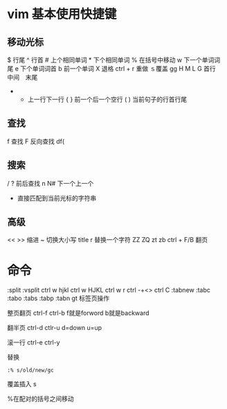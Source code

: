# vim 基本使用快捷键

## 移动光标
$ 行尾 ^ 行首
\# 上个相同单词 * 下个相同单词
% 在括号中移动
w 下一个单词词尾 e 下个单词词首
b 前一个单词
X 退格
ctrl + r 重做
ｓ覆盖
gg H M L G 首行　中间　末尾

- + 上一行下一行
{ } 前一个后一个空行
( ) 当前句子的行首行尾

## 查找
f 查找 F 反向查找
df(

## 搜索
/ ? 前后查找
n N# 下一个上一个
* 直接匹配到当前光标的字符串

## 高级
<< >> 缩进
~ 切换大小写 title r 替换一个字符
ZZ ZQ
zt zb
ctrl + F/B 翻页


# 命令

:split :vsplit
ctrl w hjkl
ctrl w HJKL
ctrl w r
ctrl -+<>
ctrl C
:tabnew :tabc :tabo :tabs :tabp :tabn gt 标签页操作

整页翻页 ctrl-f ctrl-b
f就是forword b就是backward

翻半页
ctrl-d ctlr-u
d=down u=up

滚一行
ctrl-e ctrl-y

替换
```shell
:% s/old/new/gc
```

覆盖插入
s

%在配对的括号之间移动
